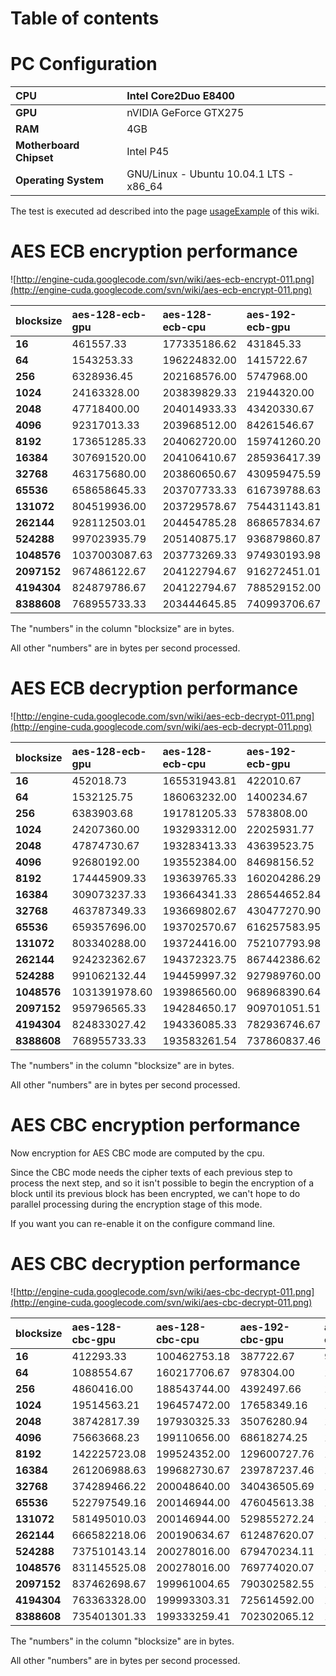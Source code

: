 # Table of contents #


# PC Configuration #

| **CPU** | Intel Core2Duo E8400 |
|:--------|:---------------------|
| **GPU** | nVIDIA GeForce GTX275 |
| **RAM** | 4GB |
| **Motherboard Chipset** | Intel P45 |
| **Operating System** | GNU/Linux - Ubuntu 10.04.1 LTS - x86\_64 |

The test is executed ad described into the page [usageExample](usageExample.md) of this wiki.

# AES ECB encryption performance #

![http://engine-cuda.googlecode.com/svn/wiki/aes-ecb-encrypt-011.png](http://engine-cuda.googlecode.com/svn/wiki/aes-ecb-encrypt-011.png)

| **blocksize** | **aes-128-ecb-gpu** | **aes-128-ecb-cpu** | **aes-192-ecb-gpu** | **aes-192-ecb-cpu** | **aes-256-ecb-gpu** | **aes-256-ecb-cpu** |
|:--------------|:--------------------|:--------------------|:--------------------|:--------------------|:--------------------|:--------------------|
| **16** | 461557.33 | 177335186.62 | 431845.33 | 153509736.45 | 409685.62 | 134258349.16 |
| **64** | 1543253.33 | 196224832.00 | 1415722.67 | 166770538.67 | 1314069.33 | 145240277.33 |
| **256** | 6328936.45 | 202168576.00 | 5747968.00 | 170455125.33 | 5294592.00 | 148186282.67 |
| **1024** | 24163328.00 | 203839829.33 | 21944320.00 | 171350357.33 | 20104533.33 | 148682069.33 |
| **2048** | 47718400.00 | 204014933.33 | 43420330.67 | 171421013.33 | 39860906.67 | 149554517.33 |
| **4096** | 92317013.33 | 203968512.00 | 84261546.67 | 171361621.33 | 77522261.33 | 148844544.00 |
| **8192** | 173651285.33 | 204062720.00 | 159741260.20 | 171414869.33 | 147133781.33 | 148750336.00 |
| **16384** | 307691520.00 | 204106410.67 | 285936417.39 | 172015561.20 | 265895936.00 | 148815872.00 |
| **32768** | 463175680.00 | 203860650.67 | 430959475.59 | 172070357.19 | 401840888.29 | 149312853.33 |
| **65536** | 658658645.33 | 203707733.33 | 616739788.63 | 172234745.15 | 575646378.67 | 149531306.67 |
| **131072** | 804519936.00 | 203729578.67 | 754431143.81 | 172278581.94 | 704555690.67 | 149553152.00 |
| **262144** | 928112503.01 | 204454785.28 | 868657834.67 | 172278581.94 | 822465840.80 | 149596842.67 |
| **524288** | 997023935.79 | 205140875.17 | 936879860.87 | 171791701.33 | 884977102.34 | 149596842.67 |
| **1048576** | 1037003087.63 | 203773269.33 | 974930193.98 | 171966464.00 | 919601152.00 | 150097166.56 |
| **2097152** | 967486122.67 | 204122794.67 | 916272451.01 | 171966464.00 | 867521877.33 | 149596842.67 |
| **4194304** | 824879786.67 | 204122794.67 | 788529152.00 | 171966464.00 | 754974720.00 | 149596842.67 |
| **8388608** | 768955733.33 | 203444645.85 | 740993706.67 | 171083452.63 | 710235477.33 | 149008168.42 |

The "numbers" in the column "blocksize" are in bytes.

All other "numbers" are in bytes per second processed.

# AES ECB decryption performance #

![http://engine-cuda.googlecode.com/svn/wiki/aes-ecb-decrypt-011.png](http://engine-cuda.googlecode.com/svn/wiki/aes-ecb-decrypt-011.png)

| **blocksize** | **aes-128-ecb-gpu** | **aes-128-ecb-cpu** | **aes-192-ecb-gpu** | **aes-192-ecb-cpu** | **aes-256-ecb-gpu** | **aes-256-ecb-cpu** |
|:--------------|:--------------------|:--------------------|:--------------------|:--------------------|:--------------------|:--------------------|
| **16** | 452018.73 | 165531943.81 | 422010.67 | 144689942.47 | 401424.00 | 127585300.33 |
| **64** | 1532125.75 | 186063232.00 | 1400234.67 | 159375946.49 | 1304554.67 | 139123820.74 |
| **256** | 6383903.68 | 191781205.33 | 5783808.00 | 163584770.57 | 5346804.01 | 141921877.33 |
| **1024** | 24207360.00 | 193293312.00 | 22025931.77 | 164669816.72 | 20215951.84 | 142717610.67 |
| **2048** | 47874730.67 | 193283413.33 | 43639523.75 | 164488647.49 | 40081894.31 | 143484245.33 |
| **4096** | 92680192.00 | 193552384.00 | 84698156.52 | 164760572.58 | 77992497.66 | 143537493.33 |
| **8192** | 174445909.33 | 193639765.33 | 160204286.29 | 164724955.18 | 148031357.86 | 143929878.26 |
| **16384** | 309073237.33 | 193664341.33 | 286544652.84 | 164640021.40 | 267426333.11 | 143844944.48 |
| **32768** | 463787349.33 | 193669802.67 | 430477270.90 | 164552347.83 | 401862806.69 | 143696995.32 |
| **65536** | 659357696.00 | 193702570.67 | 616257583.95 | 164563307.02 | 578294924.41 | 143631240.13 |
| **131072** | 803340288.00 | 193724416.00 | 752107793.98 | 164058453.33 | 705333939.80 | 143653158.53 |
| **262144** | 924232362.67 | 194372323.75 | 867442386.62 | 164102144.00 | 817117752.51 | 143218005.33 |
| **524288** | 991062132.44 | 194459997.32 | 927989760.00 | 164102144.00 | 881085336.91 | 143305386.67 |
| **1048576** | 1031391978.60 | 193986560.00 | 968968390.64 | 164826327.76 | 916364243.48 | 143784668.90 |
| **2097152** | 959796565.33 | 194284650.17 | 909701051.51 | 164276906.67 | 866306748.99 | 143784668.90 |
| **4194304** | 824833027.42 | 194336085.33 | 782936746.67 | 163883401.32 | 752178517.33 | 143526017.28 |
| **8388608** | 768955733.33 | 193583261.54 | 737860837.46 | 163883401.32 | 706999737.79 | 143083280.27 |

The "numbers" in the column "blocksize" are in bytes.

All other "numbers" are in bytes per second processed.

# AES CBC encryption performance #

Now encryption for AES CBC mode are computed by the cpu.

Since the CBC mode needs the cipher texts of each previous step to process the next step, and so it isn't possible to begin the encryption of a block until its previous block has been encrypted, we can't hope to do parallel processing during the encryption stage of this mode.

If you want you can re-enable it on the configure command line.

# AES CBC decryption performance #

![http://engine-cuda.googlecode.com/svn/wiki/aes-cbc-decrypt-011.png](http://engine-cuda.googlecode.com/svn/wiki/aes-cbc-decrypt-011.png)

| **blocksize** | **aes-128-cbc-gpu** | **aes-128-cbc-cpu** | **aes-192-cbc-gpu** | **aes-192-cbc-cpu** | **aes-256-cbc-gpu** | **aes-256-cbc-cpu** |
|:--------------|:--------------------|:--------------------|:--------------------|:--------------------|:--------------------|:--------------------|
| **16** | 412293.33 | 100462753.18 | 387722.67 | 91504957.86 | 369968.00 | 84898734.45 |
| **64** | 1088554.67 | 160217706.67 | 978304.00 | 139517120.00 | 902185.95 | 124445141.33 |
| **256** | 4860416.00 | 188543744.00 | 4392497.66 | 161079381.33 | 4045484.95 | 140701013.33 |
| **1024** | 19514563.21 | 196457472.00 | 17658349.16 | 167698090.67 | 16270298.33 | 145712810.67 |
| **2048** | 38742817.39 | 197930325.33 | 35076280.94 | 168918357.33 | 32328947.16 | 146723498.67 |
| **4096** | 75663668.23 | 199110656.00 | 68618274.25 | 169619456.00 | 63381147.83 | 147304448.00 |
| **8192** | 142225723.08 | 199524352.00 | 129600727.76 | 169915733.33 | 120444318.39 | 147524266.67 |
| **16384** | 261206988.63 | 199682730.67 | 239787237.46 | 169792853.33 | 223989554.52 | 147592533.33 |
| **32768** | 374289466.22 | 200048640.00 | 340436505.69 | 169443328.00 | 313893329.77 | 147554304.00 |
| **65536** | 522797549.16 | 200146944.00 | 476045613.38 | 169454250.67 | 437491157.19 | 148058755.85 |
| **131072** | 581495010.03 | 200146944.00 | 529855272.24 | 169476096.00 | 469272829.43 | 148080674.25 |
| **262144** | 666582218.06 | 200190634.67 | 612487620.07 | 169519786.67 | 544891290.97 | 148080674.25 |
| **524288** | 737510143.14 | 200278016.00 | 679470234.11 | 169519786.67 | 602843526.42 | 147674453.33 |
| **1048576** | 831145525.08 | 200278016.00 | 769774020.07 | 169519786.67 | 693458261.33 | 147849216.00 |
| **2097152** | 837462698.67 | 199961004.65 | 790302582.55 | 169304962.13 | 724216490.67 | 148198741.33 |
| **4194304** | 763363328.00 | 199993303.31 | 725614592.00 | 169438770.86 | 685069653.33 | 148694389.30 |
| **8388608** | 735401301.33 | 199333259.41 | 702302065.12 | 168879567.00 | 668859109.63 | 147706386.71 |

The "numbers" in the column "blocksize" are in bytes.

All other "numbers" are in bytes per second processed.